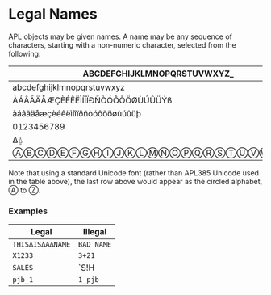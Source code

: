 # Legal Names

APL objects may be given names. A name may be any sequence of characters, starting with a non-numeric character, selected from the following:

| ABCDEFGHIJKLMNOPQRSTUVWXYZ_ |
| ---  |
| abcdefghijklmnopqrstuvwxyz |
| ÀÁÂÃÄÅÆÇÈÉÊËÌÍÎÏÐÑÒÓÔÕÖØÙÚÛÜÝß |
| àáâãäåæçèéêëìíîïðñòóôõöøùúûüþ |
| 0123456789 |
| ∆⍙ |
| ⒶⒷⒸⒹⒺⒻⒼⒽⒾⒿⓀⓁⓂⓃⓄⓅⓆⓇⓈⓉⓊⓋⓌⓍⓎⓏ |

Note that using a standard Unicode font (rather than APL385 Unicode used in the table above), the last row above would appear as the circled alphabet, Ⓐ to Ⓩ.

### Examples

| Legal | Illegal |
| --- | ---  |
| `THIS∆IS∆A∆NAME` | `BAD NAME` |
| `X1233` | `3+21` |
| `SALES` | `S!H|PRICE` |
| `pjb_1` | `1_pjb` |
